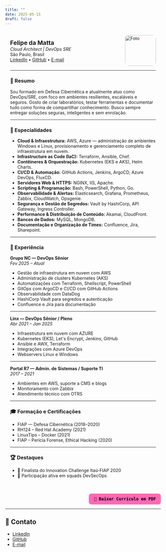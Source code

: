 ```yaml
---
title: ""
date: 2025-05-15
draft: false
---
```


<div id="curriculo" style="max-width: 900px; margin: auto; padding: 1rem;">
  <div style="display: flex; justify-content: space-between; align-items: center;">
    <div>
      <strong style="font-size: 1.2rem;">Felipe da Matta</strong><br>
      <em>Cloud Architect | DevOps SRE</em><br>
      São Paulo, Brasil<br>
      <a href="https://www.linkedin.com/in/fmatta1/">LinkedIn</a> • 
      <a href="https://github.com/fxshelll">GitHub</a> • 
      <a href="mailto:feededamatta@gmail.com">E-mail</a>
    </div>
    <img src="/fx.png" alt="Foto" style="height: 100px; border-radius: 12px;">
  </div>

  <hr>

  <h3>🧠 Resumo</h3>
  <p>Sou formado em Defesa Cibernética e atualmente atuo como DevOps/SRE, com foco em ambientes resilientes, escaláveis e seguros. Gosto de criar laboratórios, testar ferramentas e documentar tudo como forma de compartilhar conhecimento. Busco sempre entregar soluções seguras, inteligentes e sem enrolação.</p>

---

  <h3>🚀 Especialidades</h3>
  <ul>
    <li><strong>Cloud & Infraestrutura:</strong> AWS, Azure — administração de ambientes Windows e Linux, provisionamento e gerenciamento completo de infraestrutura em nuvem.</li>
    <li><strong>Infrastructure as Code (IaC):</strong> Terraform, Ansible, Chef.</li>
    <li><strong>Contêineres & Orquestração:</strong> Kubernetes (EKS e AKS), Helm Charts.</li>
    <li><strong>CI/CD & Automação:</strong> GitHub Actions, Jenkins, ArgoCD, Azure DevOps, FluxCD.</li>
    <li><strong>Servidores Web & HTTPS:</strong> NGINX, IIS, Apache.</li>
    <li><strong>Scripting & Programação:</strong> Bash, PowerShell, Python, Go.</li>
    <li><strong>Observabilidade & Alertas:</strong> Elasticsearch, Grafana, Prometheus, Zabbix, CloudWatch, Opsgenie.</li>
    <li><strong>Segurança e Gestão de Segredos:</strong> Vault by HashiCorp, API Gateway, Ingress Controller.</li>
    <li><strong>Performance & Distribuição de Conteúdo:</strong> Akamai, CloudFront.</li>
    <li><strong>Bancos de Dados:</strong> MySQL, MongoDB.</li>
    <li><strong>Documentação e Organização de Times:</strong> Confluence, Jira, Sharepoint.</li>
  </ul>

---

  <h3>💼 Experiência</h3>

<strong>Grupo NC — DevOps Sênior</strong>  
 <em>Fev 2025 – Atual</em>

  <ul>
    <li>Gestão de infraestrutura em nuvem com AWS</li>
    <li>Administração de clusters Kubernetes (AKS)</li>
    <li>Automatizações com Terraform, Shellscript, PowerShell</li>
    <li>GitOps com ArgoCD e CI/CD com GitHub Actions</li>
    <li>Observabilidade com DataDog</li>
    <li>HashiCorp Vault para segredos e autenticação</li>
    <li>Confluence e Jira para documentação</li>
  </ul>

---

<strong>Linx — DevOps Sênior / Pleno</strong>  
 <em>Abr 2021 – Jan 2025</em>

  <ul>
    <li>Infraestrutura em nuvem com AZURE</li>
    <li>Kubernetes (EKS), Let's Encrypt, Jenkins, GitHub</li>
    <li>Ansible e AWX, Terraform</li>
    <li>Integrações com Azure DevOps</li>
    <li>Webservers Linux e Windows</li>
  </ul>

---

<strong>Portal R7 — Admin. de Sistemas / Suporte TI</strong>  
 <em>2017 – 2021</em>

  <ul>
    <li>Ambientes em AWS, suporte a CMS e blogs</li>
    <li>Monitoramento com Zabbix</li>
    <li>Atendimento técnico com OTRS</li>
  </ul>

---

  <h3>🎓 Formação e Certificações</h3>
  <ul>
    <li>FIAP — Defesa Cibernética (2018–2020)</li>
    <li>RH124 – Red Hat Academy (2021)</li>
    <li>LinuxTips – Docker (2021)</li>
    <li>FIAP – Perícia Forense, Ethical Hacking (2020)</li>
  </ul>

---

  <h3>🏆 Destaques</h3>
  <ul>
    <li>🏅 Finalista do Innovation Challenge Itaú-FIAP 2020</li>
    <li>🤝 Participação ativa em squads DevSecOps</li>
  </ul>
</div>

<!-- Botão para gerar PDF -->
<div style="text-align: right; margin-top: 20px;">
  <button onclick="gerarPDF()" style="
    background-color: #ff69b4;
    color: black;
    border: none;
    padding: 10px 16px;
    font-weight: bold;
    border-radius: 8px;
    font-family: monospace;
    cursor: pointer;
  ">
    📄 Baixar Currículo em PDF
  </button>
</div>

<!-- Script PDF -->
<script src="https://cdnjs.cloudflare.com/ajax/libs/html2pdf.js/0.10.1/html2pdf.bundle.min.js"></script>

<script>
  function gerarPDF() {
    const original = document.getElementById('curriculo');

    // Cria um wrapper com fundo escuro e tamanho mínimo de duas páginas A4
    const wrapper = document.createElement('div');
    wrapper.style.backgroundColor = '#000000';
    wrapper.style.color = '#ffffff';
    wrapper.style.padding = '20px';
    wrapper.style.fontFamily = 'monospace';
    wrapper.style.boxSizing = 'border-box';
    wrapper.style.width = '210mm';
    wrapper.style.minHeight = '594mm'; // duas páginas A4
    wrapper.style.display = 'block';
    wrapper.style.position = 'relative';
    wrapper.style.overflow = 'hidden';

    // Clona o conteúdo e adiciona
    const clone = original.cloneNode(true);
    wrapper.appendChild(clone);

    // Cria container invisível
    const container = document.createElement('div');
    container.style.position = 'fixed';
    container.style.top = '-9999px';
    container.style.left = '-9999px';
    container.appendChild(wrapper);
    document.body.appendChild(container);

    const opt = {
      margin: 0,
      filename: 'curriculo-felipe-da-matta.pdf',
      image: { type: 'jpeg', quality: 1 },
      html2canvas: {
        scale: 2,
        backgroundColor: '#000000',
        scrollY: 0,
        useCORS: true
      },
      jsPDF: { unit: 'mm', format: 'a4', orientation: 'portrait' }
    };

    html2pdf().set(opt).from(wrapper).save().then(() => {
      document.body.removeChild(container);
    });
  }
</script>

---

## 📎 Contato

- [LinkedIn](https://www.linkedin.com/in/fmatta)
- [GitHub](https://github.com/fxshelll)
- [E-mail](mailto:felipepmatta@gmail.com)
